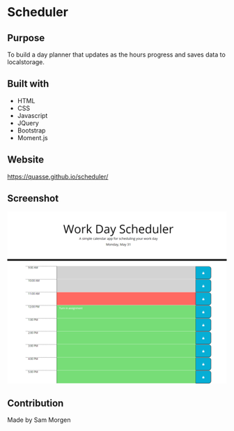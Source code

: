 # Scheduler

## Purpose

To build a day planner that updates as the hours progress and saves data to localstorage.

## Built with

- HTML
- CSS
- Javascript
- JQuery
- Bootstrap
- Moment.js

## Website

https://quasse.github.io/scheduler/

## Screenshot

![Screenshot of working webpage](screenshot.png)

## Contribution

Made by Sam Morgen
